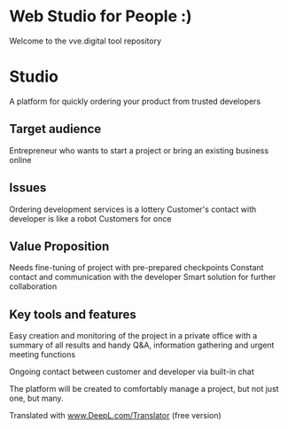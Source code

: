 # Web Studio for People :)

Welcome to the vve.digital tool repository

# Studio

A platform for quickly ordering your product from trusted developers

## Target audience

Entrepreneur who wants to start a project or bring an existing business online

## Issues

Ordering development services is a lottery
Customer's contact with developer is like a robot
Customers for once

## Value Proposition

Needs fine-tuning of project with pre-prepared checkpoints
Constant contact and communication with the developer
Smart solution for further collaboration

## Key tools and features

Easy creation and monitoring of the project in a private office with a summary of all results and handy Q&A, information gathering and urgent meeting functions

Ongoing contact between customer and developer via built-in chat

The platform will be created to comfortably manage a project, but not just one, but many.

Translated with www.DeepL.com/Translator (free version)
